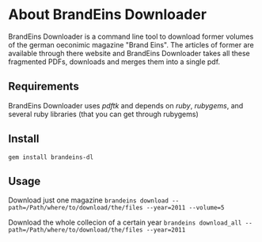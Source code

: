 # About BrandEins Downloader

BrandEins Downloader is a command line tool to download former volumes
of the german oeconimic magazine "Brand Eins". The articles of former
are available through there website and BrandEins Downloader takes all
these fragmented PDFs, downloads and merges them into a single pdf.


## Requirements
BrandEins Downloader uses *pdftk* and depends on *ruby*, *rubygems*, and
several ruby libraries (that you can get through rubygems)


## Install
`gem install brandeins-dl`


## Usage
Download just one magazine
`brandeins download --path=/Path/where/to/download/the/files --year=2011 --volume=5`

Download the whole collecion of a certain year
`brandeins download_all --path=/Path/where/to/download/the/files --year=2011`
